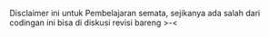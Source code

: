 Disclaimer ini untuk Pembelajaran semata, sejikanya ada salah dari codingan ini bisa di diskusi revisi bareng >-<
